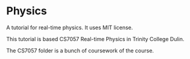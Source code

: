 # Physics
A tutorial for real-time physics. It uses MIT license.

This tutorial is based CS7057 Real-time Physics in Trinity College Dulin.

The CS7057 folder is a bunch of coursework of the course.
